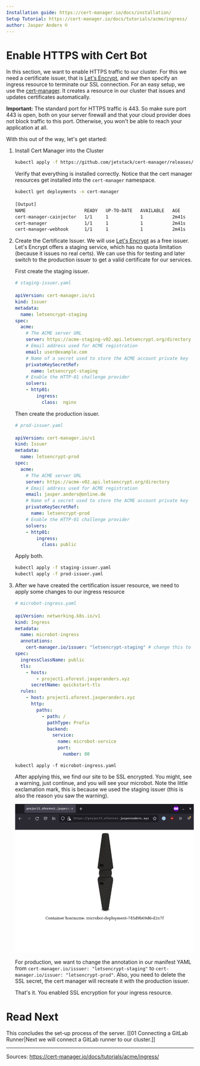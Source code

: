 ```yaml
---
Installation guide: https://cert-manager.io/docs/installation/
Setup Tutorial: https://cert-manager.io/docs/tutorials/acme/ingress/
author: Jasper Anders ©
---
```


# Enable HTTPS with Cert Bot

In this section, we want to enable HTTPS traffic to our cluster. For this we need a certificate issuer, that is [Let's Encrypt](https://letsencrypt.org/), and we then specify an ingress resource to terminate our SSL connection. For an easy setup, we use the [cert-manager](https://cert-manager.io). It creates a resource in our cluster that issues and updates certificates automatically. 

**Important:** The standard port for HTTPS traffic is 443. So make sure port 443 is open, both on your server firewall and that your cloud provider does not block traffic to this port. Otherwise, you won't be able to reach your application at all.

With this out of the way, let's get started:

1. Install Cert Manager into the Cluster

   ```bash
   kubectl apply -f https://github.com/jetstack/cert-manager/releases/download/v1.6.1/cert-manager.yaml
   ```

   Verify that everything is installed correctly. Notice that the cert manager
   resources get installed into the `cert-manager` namespace.

   ```bash
   kubectl get deployments -n cert-manager

   [Output]
   NAME                      READY   UP-TO-DATE   AVAILABLE   AGE
   cert-manager-cainjector   1/1     1            1           2m41s
   cert-manager              1/1     1            1           2m41s
   cert-manager-webhook      1/1     1            1           2m41s
   ```

2. Create the Certificate Issuer. We will use [Let's Encrypt](https://letsencrypt.org/de/) as a free issuer. Let's Encrypt offers a staging service, which has no quota limitation (because it issues no real certs). We can use this for testing and later switch to the production issuer to get a valid certificate for our services.

	First create the staging issuer.

   ```YAML
   # staging-issuer.yaml

   apiVersion: cert-manager.io/v1
   kind: Issuer
   metadata:
     name: letsencrypt-staging
   spec:
     acme:
       # The ACME server URL
       server: https://acme-staging-v02.api.letsencrypt.org/directory
       # Email address used for ACME registration
       email: user@example.com
       # Name of a secret used to store the ACME account private key
       privateKeySecretRef:
         name: letsencrypt-staging
       # Enable the HTTP-01 challenge provider
       solvers:
       - http01:
           ingress:
             class:  nginx
   ```

   Then create the production issuer.

   ```YAML
   # prod-issuer.yaml

   apiVersion: cert-manager.io/v1
   kind: Issuer
   metadata:
     name: letsencrypt-prod
   spec:
     acme:
       # The ACME server URL
       server: https://acme-v02.api.letsencrypt.org/directory
       # Email address used for ACME registration
       email: jasper.anders@online.de
       # Name of a secret used to store the ACME account private key
       privateKeySecretRef:
         name: letsencrypt-prod
       # Enable the HTTP-01 challenge provider
       solvers:
       - http01:
           ingress:
             class: public
   ```

   Apply both.

   ```bash
   kubectl apply -f staging-issuer.yaml
   kubectl apply -f prod-issuer.yaml
   ```

3. After we have created the certification issuer resource, we need to apply some changes to our ingress resource

   ```YAML
   # microbot-ingress.yaml

   apiVersion: networking.k8s.io/v1
   kind: Ingress
   metadata:
     name: microbot-ingress
     annotations:
       cert-manager.io/issuer: "letsencrypt-staging" # change this to "letsencrypt-prod" for a valid encryption
   spec:
     ingressClassName: public
     tls:
       - hosts:
           - project1.oforest.jasperanders.xyz
         secretName: quickstart-tls
     rules:
       - host: project1.oforest.jasperanders.xyz
         http:
           paths:
             - path: /
               pathType: Prefix
               backend:
                 service:
                   name: microbot-service
                   port:
                     number: 80
   ```

   ```
   kubectl apply -f microbot-ingress.yaml
   ```

   After applying this, we find our site to be SSL encrypted. You might, see a warning, just continue, and you will see your microbot. Note the little exclamation mark, this is because we used the staging issuer (this is also the reason you saw the warning).

   ![HTTPS connection to Microbot](./attachments/httpsMicrobot.png)

   For production, we want to change the annotation in our manifest YAML from
   `cert-manager.io/issuer: "letsencrypt-staging"` to
   `cert-manager.io/issuer: "letsencrypt-prod"`. Also, you need to delete the SSL secret, the cert manager will recreate it with the production issuer.

   That's it. You enabled SSL encryption for your ingress resource.

# Read Next

This concludes the set-up process of the server.
[[01 Connecting a GitLab Runner|Next we will connect a GitLab runner to our cluster.]]

---

Sources: https://cert-manager.io/docs/tutorials/acme/ingress/